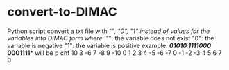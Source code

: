 # convert-to-DIMAC
Python script
convert a txt file with "*", "0", "1" instead of values for the variables into DIMAC form where:
"*": the variable does not exist
"0": the variable is negative
"1": the variable is positive
example:
*****01010
1111000***
0001111***
will be
p cnf 10 3
-6 7 -8 9 -10 0
 1 2 3 4 -5 -6 -7 0
 -1 -2 -3 4 5 6 7 0
